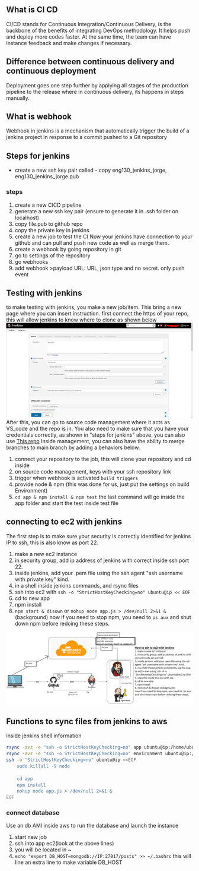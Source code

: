 ## What is CI CD
CI/CD stands for Continuous Integration/Continuous Delivery, is the backbone of the benefits of integrating DevOps methodology. It helps push and deploy more codes faster. At the same time, the team can have instance feedback and make changes if necessary.
## Difference between continuous delivery and continuous deployment 
Deployment goes one step further by applying all stages of the production pipeline to the release where in continuous delivery, its happens in steps manually.
## What is webhook
Webhook in jenkins is a mechanism that automatically trigger the build of a jenkins project in response to a commit pushed to a Git repository

## Steps for jenkins
- create a new ssh key pair called - copy eng130_jenkins_jorge, eng130_jenkins_jorge.pub
### steps

1. create a new CICD pipeline
2. generate a new ssh key pair (ensure to generate it in .ssh folder on localhost)
3. copy file.pub to github repo
4. copy the private key in jenkins
5. create a new job to test the CI
Now your jenkins have connection to your github and can pull and push new code as well as merge them.
6. create a webhook by going repository in git 
7. go to settings of the repository
8. go webhooks
9. add webhook >payload URL: URL, json type and no secret. only push event

## Testing with jenkins
to make testing with jenkins, you make a new job/item. This bring a new page where you can insert instruction. first connect the https of your repo, this will allow jenkins to know where to clone as shown below
<img src="./images/jenkins_item.png" />
After this, you can go to source code management where it acts as VS_code and the repo is in. You also need to make sure that you have your credentials correctly, as shown in "steps for jenkins" above. you can also use <a href="https://github.com/Jorge2091/git_github_setup/tree/main/ssh_setup">This repo</a>
Inside management, you can also have the ability to merge branches to main branch by adding a behaviors below.

1. connect your repository to the job, this will clone your repository and cd inside
2. on source code management, keys with your ssh repository link
3. trigger when webhook is activated `build triggers`
4. provide node & npm (this was done for us, just put the settings on build Environment)
5. `cd app & npm install & npm test`
the last command will go inside the app folder and start the test inside test file

## connecting to ec2 with jenkins
The first step is to make sure your security is correctly identified for jenkins IP to ssh, this is also know as port 22.
1. make a new ec2 instance
2. in security group, add ip address of jenkins with correct inside ssh port 22.
3. inside jenkins, add your .pem file using the ssh agent "ssh username with private key" kind.
4. in a shell inside jenkins commands, and rsync files
5. ssh into ec2 with `ssh -o "StrictHostKeyChecking=no" ubuntu@ip << EOF`
6. cd to new app
7. npm install
8. `npm start & disown` or `nohup node app.js > /dev/null 2>&1 &` (background)
now if you need to stop npm, you need to `ps aux` and shut down npm before redoing these steps.
<img src="./images/jekins_pipeline.png"/>

## Functions to sync files from jenkins to aws
inside jenkins shell information
```bash
rsync -avz -e "ssh -o StrictHostKeyChecking=no" app ubuntu@ip:/home/ubuntu
rsync -avz -e "ssh -o StrictHostKeyChecking=no" environment ubuntu@ip:/home/ubuntu
ssh -o "StrictHostKeyChecking=no" ubuntu@ip <<EOF
    sudo killall -9 node

    cd app
    npm install
    nohup node app.js > /dev/null 2>&1 &
EOF
```
### connect database
Use an db AMI inside aws to run the database and launch the instance
1. start new job
2. ssh into app ec2(look at the above lines)
3. you will be located in ~
4. `echo "export DB_HOST=mongodb://IP:27017/posts" >> ~/.bashrc` this will line an extra line to make variable DB_HOST
